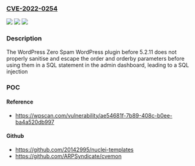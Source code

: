### [CVE-2022-0254](https://cve.mitre.org/cgi-bin/cvename.cgi?name=CVE-2022-0254)
![](https://img.shields.io/static/v1?label=Product&message=WordPress%20Zero%20Spam&color=blue)
![](https://img.shields.io/static/v1?label=Version&message=5.2.11%3C%205.2.11%20&color=brighgreen)
![](https://img.shields.io/static/v1?label=Vulnerability&message=CWE-89%20SQL%20Injection&color=brighgreen)

### Description

The WordPress Zero Spam WordPress plugin before 5.2.11 does not properly sanitise and escape the order and orderby parameters before using them in a SQL statement in the admin dashboard, leading to a SQL injection

### POC

#### Reference
- https://wpscan.com/vulnerability/ae54681f-7b89-408c-b0ee-ba4a520db997

#### Github
- https://github.com/20142995/nuclei-templates
- https://github.com/ARPSyndicate/cvemon

